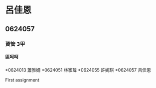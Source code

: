 # 呂佳恩

## 0624057

### 資管 3甲

#### 區呵呵

##### 
*0624013 蕭雅姍
*0624051 林家瑋
*0624055 許婉琪
*0624057 呂佳恩

First assignment
